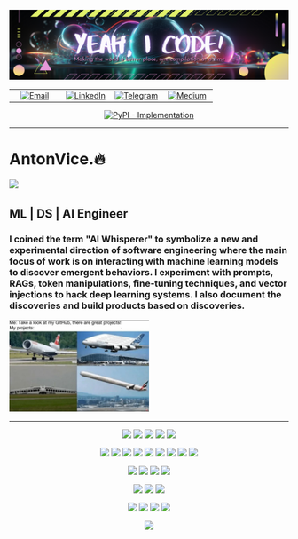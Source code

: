 <p align="center">
  <img src="https://github.com/antonvice/antonvice/blob/main/iconr.png?raw=true" alt="yeahicode">
</p>
<table align="center">
  <tr>
    <td align="center" width="25%"><a href="mailto:anton96vice@gmail.com"><img src="https://img.shields.io/badge/Gmail-D14836?style=for-the-badge&logo=gmail&logoColor=white" alt="Email" /></a></td>
    <td align="center" width="25%"><a href="https://linkedin.com/in/anton96vice"><img src="https://img.shields.io/badge/LinkedIn-0077B5?style=for-the-badge&logo=linkedin&logoColor=white" alt="LinkedIn" /></a></td>
    <td align="center" width="25%"><a href="https://t.me/nucradkillsrats"><img src="https://img.shields.io/badge/Telegram-2CA5E0?style=for-the-badge&logo=telegram&logoColor=white" alt="Telegram" /></a></td>
    <td align="center" width="25%"><a href="https://medium.com/@AI_Whisperer"><img src="https://img.shields.io/badge/Medium-12100E?style=for-the-badge&logo=medium&logoColor=white" alt="Medium" /></a></td>
  </tr>
</table>

<p align="center">
  <a href="https://pypi.org/project/palx/">
    <img alt="PyPI - Implementation" src="https://img.shields.io/pypi/implementation/palx?style=for-the-badge&logo=python&logoColor=pink&label=PaLx%40PYPI&labelColor=purple&color=teal">
  </a>
</p>

---

# AntonVice.🔥

<a href="https://www.kaggle.com/dzehtsiarou">
<img src="https://www.kaggle.com/static/images/tiers/contributor.svg">
</a>

## ML | DS | AI Engineer
### I coined the term "AI Whisperer" to symbolize a new and experimental direction of software engineering where the main focus of work is on interacting with machine learning models to discover emergent behaviors. I experiment with prompts, RAGs, token manipulations, fine-tuning techniques, and vector injections to hack deep learning systems. I also document the discoveries and build products based on discoveries.

<img src="https://github.com/antonvice/antonvice/blob/main/IMG_0198.jpg" width="50%" alt="Image">

---

<div align="center">
  
  <!-- Programming Languages -->
  ![](https://img.shields.io/badge/-Python-3776AB?style=flat&logo=python&logoColor=white)
  ![](https://img.shields.io/badge/-JavaScript-F7DF1E?style=flat&logo=javascript&logoColor=black)
  ![](https://img.shields.io/badge/-Rust-000000?style=flat&logo=rust&logoColor=white)
  ![](https://img.shields.io/badge/-Go-00ADD8?style=flat&logo=go&logoColor=white)
  ![](https://img.shields.io/badge/-Cython-00BFFF?style=flat&logo=Cython&logoColor=white)
  
  <!-- ML/DL Frameworks and Libraries -->
  ![](https://img.shields.io/badge/-PyTorch-EE4C2C?style=flat&logo=PyTorch&logoColor=white)
  ![](https://img.shields.io/badge/-TensorFlow-FF6F00?style=flat&logo=TensorFlow&logoColor=white)
  ![](https://img.shields.io/badge/-Scikit_learn-F7931E?style=flat&logo=scikit-learn&logoColor=white)
  ![](https://img.shields.io/badge/-spaCy-09A3D5?style=flat&logo=spaCy&logoColor=white)
  ![](https://img.shields.io/badge/-NLTK-4E9A06?style=flat&logo=NaturalLanguageToolkit&logoColor=white)
  ![](https://img.shields.io/badge/-Pandas-150458?style=flat&logo=Pandas&logoColor=white)
  ![](https://img.shields.io/badge/-SciPy-8CAAE6?style=flat&logo=SciPy&logoColor=white)
  ![](https://img.shields.io/badge/-NumPy-013243?style=flat&logo=numpy&logoColor=white)
  ![](https://img.shields.io/badge/-MLflow-0194E2?style=flat&logo=MLflow&logoColor=white)
  
  <!-- Web Development -->
  ![](https://img.shields.io/badge/-FastAPI-009688?style=flat&logo=FastAPI&logoColor=white)
  ![](https://img.shields.io/badge/-HTMX-ff4081?style=flat&logo=html5&logoColor=white)
  ![](https://img.shields.io/badge/-hyperscript-7F52FF?style=flat&logo=hyper&logoColor=white)
  ![](https://img.shields.io/badge/-Tailwind_CSS-38B2AC?style=flat&logo=tailwind-css&logoColor=white)
  
  <!-- Cloud Platforms -->
  ![](https://img.shields.io/badge/-AWS-232F3E?style=flat&logo=amazon-aws&logoColor=white)
  ![](https://img.shields.io/badge/-Azure-0078D4?style=flat&logo=microsoft-azure&logoColor=white)
  ![](https://img.shields.io/badge/-Google_Cloud-4285F4?style=flat&logo=google-cloud&logoColor=white)
  
  <!-- Tools and Others -->
  ![](https://img.shields.io/badge/-HuggingFace-FFD43B?style=flat&logo=HuggingFace&logoColor=black)
  ![](https://img.shields.io/badge/-Docker-2496ED?style=flat&logo=Docker&logoColor=white)
  ![](https://img.shields.io/badge/-Kubernetes-326CE5?style=flat&logo=Kubernetes&logoColor=white)
  ![](https://img.shields.io/badge/-WebAssembly-654FF0?style=flat&logo=WebAssembly&logoColor=white)

</div>

<p align="center">
  <a href="https://github.com/anuraghazra/github-readme-stats">
    <img src="https://github-readme-stats.vercel.app/api/wakatime?username=antonvice&layout=compact" />
  </a>
</p>
